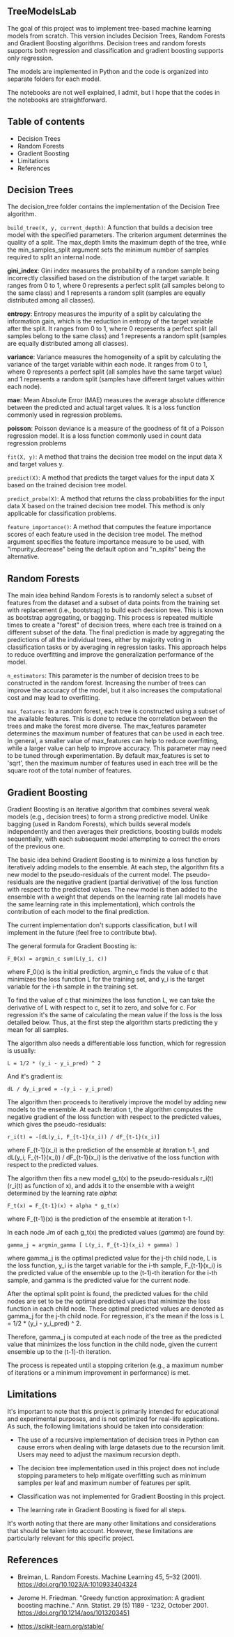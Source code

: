 ## **TreeModelsLab**

The goal of this project was to implement tree-based machine learning models from scratch. This version includes Decision Trees, Random Forests and Gradient Boosting algorithms. Decision trees and random forests supports both regression and classification and gradient boosting supports only regression.

The models are implemented in Python and the code is organized into separate folders for each model.

The notebooks are not well explained, I admit, but I hope that the codes in the notebooks are straightforward.

## Table of contents

- Decision Trees
- Random Forests
- Gradient Boosting
- Limitations
- References

## Decision Trees

The decision_tree folder contains the implementation of the Decision Tree algorithm.

`build_tree(X, y, current_depth)`: A function that builds a decision tree model with the specified parameters. The criterion argument determines the quality of a split. The max_depth limits the maximum depth of the tree, while the min_samples_split argument sets the minimum number of samples required to split an internal node.

**gini_index**: Gini index measures the probability of a random sample being incorrectly classified based on the distribution of the target variable. It ranges from 0 to 1, where 0 represents a perfect split (all samples belong to the same class) and 1 represents a random split (samples are equally distributed among all classes).

**entropy**: Entropy measures the impurity of a split by calculating the information gain, which is the reduction in entropy of the target variable after the split. It ranges from 0 to 1, where 0 represents a perfect split (all samples belong to the same class) and 1 represents a random split (samples are equally distributed among all classes).

**variance**: Variance measures the homogeneity of a split by calculating the variance of the target variable within each node. It ranges from 0 to 1, where 0 represents a perfect split (all samples have the same target value) and 1 represents a random split (samples have different target values within each node).

**mae**: Mean Absolute Error (MAE) measures the average absolute difference between the predicted and actual target values. It is a loss function commonly used in regression problems.

**poisson**: Poisson deviance is a measure of the goodness of fit of a Poisson regression model. It is a loss function commonly used in count data regression problems

`fit(X, y)`: A method that trains the decision tree model on the input data X and target values y.

`predict(X)`: A method that predicts the target values for the input data X based on the trained decision tree model.

`predict_proba(X)`: A method that returns the class probabilities for the input data X based on the trained decision tree model. This method is only applicable for classification problems.

`feature_importance()`: A method that computes the feature importance scores of each feature used in the decision tree model. The method argument specifies the feature importance measure to be used, with "impurity_decrease" being the default option and "n_splits" being the alternative.

## Random Forests

The main idea behind Random Forests is to randomly select a subset of features from the dataset and a subset of data points from the training set with replacement (i.e., bootstrap) to build each decision tree. This is known as bootstrap aggregating, or bagging. This process is repeated multiple times to create a "forest" of decision trees, where each tree is trained on a different subset of the data. The final prediction is made by aggregating the predictions of all the individual trees, either by majority voting in classification tasks or by averaging in regression tasks. This approach helps to reduce overfitting and improve the generalization performance of the model.

`n_estimators`: This parameter is the number of decision trees to be constructed in the random forest. Increasing the number of trees can improve the accuracy of the model, but it also increases the computational cost and may lead to overfitting.

`max_features`: In a random forest, each tree is constructed using a subset of the available features. This is done to reduce the correlation between the trees and make the forest more diverse. The max_features parameter determines the maximum number of features that can be used in each tree. In general, a smaller value of max_features can help to reduce overfitting, while a larger value can help to improve accuracy. This parameter may need to be tuned through experimentation. By default max_features is set to 'sqrt', then the maximum number of features used in each tree will be the square root of the total number of features.

## Gradient Boosting

Gradient Boosting is an iterative algorithm that combines several weak models (e.g., decision trees) to form a strong predictive model. Unlike bagging (used in Random Forests), which builds several models independently and then averages their predictions, boosting builds models sequentially, with each subsequent model attempting to correct the errors of the previous one.

The basic idea behind Gradient Boosting is to minimize a loss function by iteratively adding models to the ensemble. At each step, the algorithm fits a new model to the pseudo-residuals of the current model. The pseudo-residuals are the negative gradient (partial derivative) of the loss function with respect to the predicted values. The new model is then added to the ensemble with a weight that depends on the learning rate (all models have the same learning rate in this implementation), which controls the contribution of each model to the final prediction.

The current implementation don't supports classification, but I will implement in the future (feel free to contribute btw).

The general formula for Gradient Boosting is:

    F_0(x) = argmin_c sum(L(y_i, c))

where F_0(x) is the initial prediction, argmin_c finds the value of c that minimizes the loss function L for the training set, and y_i is the target variable for the i-th sample in the training set.

To find the value of c that minimizes the loss function L, we can take the derivative of L with respect to c, set it to zero, and solve for c.
For regression it's the same of calculating the mean value if the loss is the loss detailed below. Thus, at the first step the algorithm starts predicting the y mean for all samples.

The algorithm also needs a differentiable loss function, which for regression is usually:

    L = 1/2 * (y_i - y_i_pred) ^ 2

And it's gradient is:

    dL / dy_i_pred = -(y_i - y_i_pred)

The algorithm then proceeds to iteratively improve the model by adding new models to the ensemble. At each iteration t, the algorithm computes the negative gradient of the loss function with respect to the predicted values, which gives the pseudo-residuals:

    r_i(t) = -[dL(y_i, F_{t-1}(x_i)) / dF_{t-1}(x_i)]

where F_{t-1}(x_i) is the prediction of the ensemble at iteration t-1, and dL(y_i, F_{t-1}(x_i)) / dF_{t-1}(x_i) is the derivative of the loss function with respect to the predicted values.

The algorithm then fits a new model g_t(x) to the pseudo-residuals r_i(t) (r_i(t) as function of x), and adds it to the ensemble with a weight determined by the learning rate *alpha*:

    F_t(x) = F_{t-1}(x) + alpha * g_t(x)

where F_{t-1}(x) is the prediction of the ensemble at iteration t-1.

In each node Jm of each g_t(x) the predicted values (*gamma*) are found by:

    gamma_j = argmin_gamma [ L(y_i, F_{t-1}(x_i) + gamma) ]

where gamma_j is the optimal predicted value for the j-th child node, L is the loss function, y_i is the target variable for the i-th sample, F_{t-1}(x_i) is the predicted value of the ensemble up to the (t-1)-th iteration for the i-th sample, and gamma is the predicted value for the current node.

After the optimal split point is found, the predicted values for the child nodes are set to be the optimal predicted values that minimize the loss function in each child node. These optimal predicted values are denoted as gamma_j for the j-th child node. For regression, it's the mean if the loss is L = 1/2 * (y_i - y_i_pred) ^ 2.

Therefore, gamma_j is computed at each node of the tree as the predicted value that minimizes the loss function in the child node, given the current ensemble up to the (t-1)-th iteration.

The process is repeated until a stopping criterion (e.g., a maximum number of iterations or a minimum improvement in performance) is met.

## Limitations

It's important to note that this project is primarily intended for educational and experimental purposes, and is not optimized for real-life applications. As such, the following limitations should be taken into consideration:

- The use of a recursive implementation of decision trees in Python can cause errors when dealing with large datasets due to the recursion limit. Users may need to adjust the maximum recursion depth.

- The decision tree implementation used in this project does not include stopping parameters to help mitigate overfitting such as minimum samples per leaf and maximum number of features per split.

- Classification was not implemented for Gradient Boosting in this project. 

- The learning rate in Gradient Boosting is fixed for all steps.

It's worth noting that there are many other limitations and considerations that should be taken into account. However, these limitations are particularly relevant for this specific project.

## References

- Breiman, L. Random Forests. Machine Learning 45, 5–32 (2001). https://doi.org/10.1023/A:1010933404324

- Jerome H. Friedman. "Greedy function approximation: A gradient boosting machine.." Ann. Statist. 29 (5) 1189 - 1232, October 2001. https://doi.org/10.1214/aos/1013203451 

- https://scikit-learn.org/stable/
